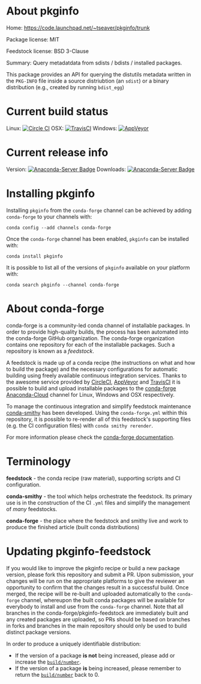 About pkginfo
=============

Home: https://code.launchpad.net/~tseaver/pkginfo/trunk

Package license: MIT

Feedstock license: BSD 3-Clause

Summary: Query metadatdata from sdists / bdists / installed packages.

This package provides an API for querying the distutils metadata written in
the ``PKG-INFO`` file inside a source distriubtion (an ``sdist``) or
a binary distribution (e.g., created by running ``bdist_egg``)


Current build status
====================

Linux: [![Circle CI](https://circleci.com/gh/conda-forge/pkginfo-feedstock.svg?style=shield)](https://circleci.com/gh/conda-forge/pkginfo-feedstock)
OSX: [![TravisCI](https://travis-ci.org/conda-forge/pkginfo-feedstock.svg?branch=master)](https://travis-ci.org/conda-forge/pkginfo-feedstock)
Windows: [![AppVeyor](https://ci.appveyor.com/api/projects/status/github/conda-forge/pkginfo-feedstock?svg=True)](https://ci.appveyor.com/project/conda-forge/pkginfo-feedstock/branch/master)

Current release info
====================
Version: [![Anaconda-Server Badge](https://anaconda.org/conda-forge/pkginfo/badges/version.svg)](https://anaconda.org/conda-forge/pkginfo)
Downloads: [![Anaconda-Server Badge](https://anaconda.org/conda-forge/pkginfo/badges/downloads.svg)](https://anaconda.org/conda-forge/pkginfo)

Installing pkginfo
==================

Installing `pkginfo` from the `conda-forge` channel can be achieved by adding `conda-forge` to your channels with:

```
conda config --add channels conda-forge
```

Once the `conda-forge` channel has been enabled, `pkginfo` can be installed with:

```
conda install pkginfo
```

It is possible to list all of the versions of `pkginfo` available on your platform with:

```
conda search pkginfo --channel conda-forge
```


About conda-forge
=================

conda-forge is a community-led conda channel of installable packages.
In order to provide high-quality builds, the process has been automated into the
conda-forge GitHub organization. The conda-forge organization contains one repository
for each of the installable packages. Such a repository is known as a *feedstock*.

A feedstock is made up of a conda recipe (the instructions on what and how to build
the package) and the necessary configurations for automatic building using freely
available continuous integration services. Thanks to the awesome service provided by
[CircleCI](https://circleci.com/), [AppVeyor](http://www.appveyor.com/)
and [TravisCI](https://travis-ci.org/) it is possible to build and upload installable
packages to the [conda-forge](https://anaconda.org/conda-forge)
[Anaconda-Cloud](http://docs.anaconda.org/) channel for Linux, Windows and OSX respectively.

To manage the continuous integration and simplify feedstock maintenance
[conda-smithy](http://github.com/conda-forge/conda-smithy) has been developed.
Using the ``conda-forge.yml`` within this repository, it is possible to re-render all of
this feedstock's supporting files (e.g. the CI configuration files) with ``conda smithy rerender``.

For more information please check the [conda-forge documentation](https://conda-forge.org/docs/).

Terminology
===========

**feedstock** - the conda recipe (raw material), supporting scripts and CI configuration.

**conda-smithy** - the tool which helps orchestrate the feedstock.
                   Its primary use is in the construction of the CI ``.yml`` files
                   and simplify the management of *many* feedstocks.

**conda-forge** - the place where the feedstock and smithy live and work to
                  produce the finished article (built conda distributions)


Updating pkginfo-feedstock
==========================

If you would like to improve the pkginfo recipe or build a new
package version, please fork this repository and submit a PR. Upon submission,
your changes will be run on the appropriate platforms to give the reviewer an
opportunity to confirm that the changes result in a successful build. Once
merged, the recipe will be re-built and uploaded automatically to the
`conda-forge` channel, whereupon the built conda packages will be available for
everybody to install and use from the `conda-forge` channel.
Note that all branches in the conda-forge/pkginfo-feedstock are
immediately built and any created packages are uploaded, so PRs should be based
on branches in forks and branches in the main repository should only be used to
build distinct package versions.

In order to produce a uniquely identifiable distribution:
 * If the version of a package **is not** being increased, please add or increase
   the [``build/number``](http://conda.pydata.org/docs/building/meta-yaml.html#build-number-and-string).
 * If the version of a package **is** being increased, please remember to return
   the [``build/number``](http://conda.pydata.org/docs/building/meta-yaml.html#build-number-and-string)
   back to 0.
